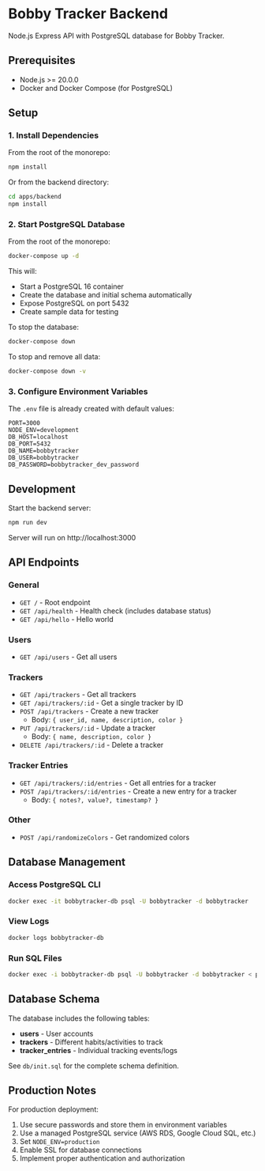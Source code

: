 # Bobby Tracker Backend

Node.js Express API with PostgreSQL database for Bobby Tracker.

## Prerequisites

- Node.js >= 20.0.0
- Docker and Docker Compose (for PostgreSQL)

## Setup

### 1. Install Dependencies

From the root of the monorepo:
```bash
npm install
```

Or from the backend directory:
```bash
cd apps/backend
npm install
```

### 2. Start PostgreSQL Database

From the root of the monorepo:
```bash
docker-compose up -d
```

This will:
- Start a PostgreSQL 16 container
- Create the database and initial schema automatically
- Expose PostgreSQL on port 5432
- Create sample data for testing

To stop the database:
```bash
docker-compose down
```

To stop and remove all data:
```bash
docker-compose down -v
```

### 3. Configure Environment Variables

The `.env` file is already created with default values:
```
PORT=3000
NODE_ENV=development
DB_HOST=localhost
DB_PORT=5432
DB_NAME=bobbytracker
DB_USER=bobbytracker
DB_PASSWORD=bobbytracker_dev_password
```

## Development

Start the backend server:
```bash
npm run dev
```

Server will run on http://localhost:3000

## API Endpoints

### General
- `GET /` - Root endpoint
- `GET /api/health` - Health check (includes database status)
- `GET /api/hello` - Hello world

### Users
- `GET /api/users` - Get all users

### Trackers
- `GET /api/trackers` - Get all trackers
- `GET /api/trackers/:id` - Get a single tracker by ID
- `POST /api/trackers` - Create a new tracker
  - Body: `{ user_id, name, description, color }`
- `PUT /api/trackers/:id` - Update a tracker
  - Body: `{ name, description, color }`
- `DELETE /api/trackers/:id` - Delete a tracker

### Tracker Entries
- `GET /api/trackers/:id/entries` - Get all entries for a tracker
- `POST /api/trackers/:id/entries` - Create a new entry for a tracker
  - Body: `{ notes?, value?, timestamp? }`

### Other
- `POST /api/randomizeColors` - Get randomized colors

## Database Management

### Access PostgreSQL CLI

```bash
docker exec -it bobbytracker-db psql -U bobbytracker -d bobbytracker
```

### View Logs

```bash
docker logs bobbytracker-db
```

### Run SQL Files

```bash
docker exec -i bobbytracker-db psql -U bobbytracker -d bobbytracker < path/to/file.sql
```

## Database Schema

The database includes the following tables:

- **users** - User accounts
- **trackers** - Different habits/activities to track
- **tracker_entries** - Individual tracking events/logs

See `db/init.sql` for the complete schema definition.

## Production Notes

For production deployment:
1. Use secure passwords and store them in environment variables
2. Use a managed PostgreSQL service (AWS RDS, Google Cloud SQL, etc.)
3. Set `NODE_ENV=production`
4. Enable SSL for database connections
5. Implement proper authentication and authorization

